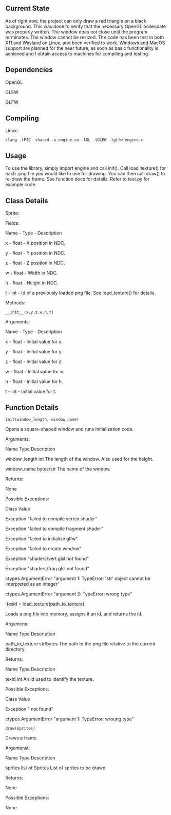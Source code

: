 ## Current State
As of right now, the project can only draw a red triangle on a black background. This was done to verify that the necessary OpenGL boilerplate was properly written. The window does not close until the program terminates. The window cannot be resized. The code has been test in both X11 and Wayland on Linux, and been verified to work. Windows and MacOS support are planned for the near future, as soon as basic functionality is achieved and I obtain access to machines for compiling and testing.

## Dependencies
OpenGL

GLEW

GLFW

## Compiling
Linux:

`clang -fPIC -shared -o engine.so -lGL -lGLEW -lglfw engine.c`

## Usage
To use the library, simply import engine and call init(). Call load_texture() for each .png file you would like to use for drawing. You can then call draw() to re-draw the frame. See function docs for details. Refer to test.py for example code.

## Class Details

Sprite:

Fields:

Name - Type - Description

x - float - X position in NDC.

y - float - Y position in NDC.

z - float - Z position in NDC.

w - float - Width in NDC.

h - float - Height in NDC.

t - int - Id of a previously loaded png file. See load_texture() for details.

Methods:

`__init__(x,y,z,w,h,t)`

Arguments:

Name - Type - Description

x - float - Initial value for x.

y - float - Initial value for y.

z - float - Initial value for z.

w - float - Initial value for w.

h - float - Initial value for h.

t - int - Initial value for t.

## Function Details
`init(window_length, window_name)`

Opens a square-shaped window and runs initialization code.

Arguments:

Name            Type        Description

window_length   int         The length of the window. Also used for the height.

window_name     bytes/str   The name of the window.

Returns:

None

Possible Exceptions:

Class                   Value

Exception               "failed to compile vertex shader"

Exception               "failed to compile fragment shader"

Exception               "failed to initialize glfw"

Exception               "failed to create window"

Exception               "shaders/vert.glsl not found"

Exception               "shaders/frag.glsl not found"

ctypes.ArgumentError    "argument 1: TypeError: 'str' object cannot be interpreted as an integer"

ctypes.ArgumentError    "argument 2: TypeError: wrong type"


`texid = load_texture(path_to_texture)

Loads a png file into memory, assigns it an id, and returns the id.

Argumens:

Name            Type        Description

path_to_texture str/bytes   The path to the png file relative to the current directory.

Returns:

Name    Type    Description

texid   int     An id used to identify the texture.

Possible Exceptions:

Class                   Value

Exception               "<file> not found"

ctypes.ArgumentError    "argument 1: TypeError: wroung type"

`draw(sprites)`

Draws a frame.

Argumenst:

Name    Type            Description

sprites list of Sprites List of sprites to be drawn.

Returns:

None

Possible Exceptions:

None
